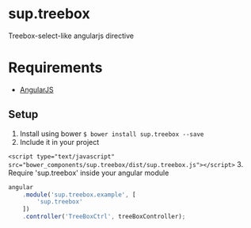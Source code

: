 # sup.treebox
Treebox-select-like angularjs directive

# Requirements

- [AngularJS](http://angularjs.org/)

## Setup

1. Install using bower
  `$ bower install sup.treebox --save`
2. Include it in your project
 

  ```<script type="text/javascript" src="bower_components/sup.treebox/dist/sup.treebox.js"></script>```
3. Require 'sup.treebox' inside your angular module
```javascript
angular
	.module('sup.treebox.example', [
		'sup.treebox'
	])
	.controller('TreeBoxCtrl', treeBoxController);

